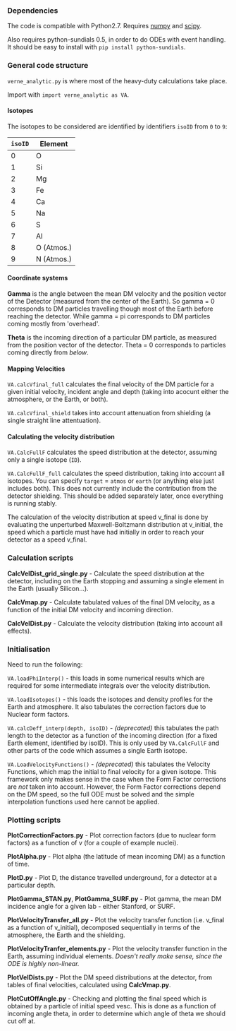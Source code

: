 ### Dependencies

The code is compatible with Python2.7. Requires [numpy](http://www.numpy.org) and [scipy](https://www.scipy.org).

Also requires python-sundials 0.5, in order to do ODEs with event handling. It should be easy to install with `pip install python-sundials`.



### General code structure

`verne_analytic.py` is where most of the heavy-duty calculations take place.

Import with `import verne_analytic as VA`.

#### Isotopes

The isotopes to be considered are identified by identifiers `isoID` from `0` to `9`:

| `isoID` | Element |
| ------- | ------- |
| 0		  |	O		|
| 1		  | Si		|
| 2		  | Mg      |
| 3       | Fe      |
| 4		  | Ca		|
| 5		  | Na		|
| 6		  | S		|
| 7		  | Al		|
| 8		  | O (Atmos.) |
| 9	      | N (Atmos.) |

#### Coordinate systems

**Gamma** is the angle between the mean DM velocity and the position vector of the Detector (measured from the center of the Earth). So gamma = 0 corresponds to DM particles travelling though most of the Earth before reaching the detector. While gamma = pi corresponds to DM particles coming mostly from 'overhead'.

**Theta** is the incoming direction of a particular DM particle, as measured from the position vector of the detector. Theta = 0 corresponds to particles coming directly from *below*.


#### Mapping Velocities

`VA.calcVfinal_full` calculates the final velocity of the DM particle for a given initial velocity, incident angle and depth (taking into acocunt either the atmosphere, or the Earth, or both). 

`VA.calcVfinal_shield` takes into account attenuation from shielding (a single straight line attentuation).

#### Calculating the velocity distribution

`VA.CalcFullF` calculates the speed distribution at the detector, assuming only a single isotope (`ID`).

`VA.CalcFullF_full` calculates the speed distribution, taking into account all isotopes. You can specify `target` = `atmos` or `earth` (or anything else just includes both). This does not currently include the contribution from the detector shielding. This should be added separately later, once everything is running stably.

The calculation of the velocity distribution at speed v\_final is done by evaluating the unperturbed Maxwell-Boltzmann distribution at v\_initial, the speed which a particle must have had initially in order to reach your detector as a speed v\_final.


### Calculation scripts

**CalcVelDist\_grid\_single.py** - Calculate the speed distribution at the detector, including on the Earth stopping and assuming a single element in the Earth (usually Silicon...).

**CalcVmap.py** - Calculate tabulated values of the final DM velocity, as a function of the initial DM velocity and incoming direction.

**CalcVelDist.py** - Calculate the velocity distribution (taking into account all effects).

### Initialisation

Need to run the following:

`VA.loadPhiInterp()` - this loads in some numerical results which are required for some intermediate integrals over the velocity distribution.

`VA.loadIsotopes()` - this loads the isotopes and density profiles for the Earth and atmosphere. It also tabulates the correction factors due to Nuclear form factors.

`VA.calcDeff_interp(depth, isoID)` - *(deprecated)* this tabulates the path length to the detector as a function of the incoming direction (for a fixed Earth element, identified by isoID). This is only used by `VA.CalcFullF` and other parts of the code which assumes a single Earth isotope.

`VA.LoadVelocityFunctions()` - *(deprecated)* this tabulates the Velocity Functions, which map the initial to final velocity for a given isotope. This framework only makes sense in the case when the Form Factor corrections are *not* taken into account. However, the Form Factor corrections depend on the DM speed, so the full ODE must be solved and the simple interpolation functions used here cannot be applied.




### Plotting scripts

**PlotCorrectionFactors.py** - Plot correction factors (due to nuclear form factors) as a function of v (for a couple of example nuclei).

**PlotAlpha.py** - Plot alpha (the latitude of mean incoming DM) as a function of time.

**PlotD.py** - Plot D, the distance travelled underground, for a detector at a particular depth.

**PlotGamma\_STAN.py**, **PlotGamma\_SURF.py** - Plot gamma, the mean DM incidence angle for a given lab - either Stanford, or SURF.

**PlotVelocityTransfer\_all.py** - Plot the velocity transfer function (i.e. v\_final as a function of v\_initial), decomposed sequentially in terms of the atmosphere, the Earth and the shielding.

**PlotVelocityTranfer\_elements.py** - Plot the velocity transfer function in the Earth, assuming individual elements. *Doesn't really make sense, since the ODE is highly non-linear.*

**PlotVelDists.py** - Plot the DM speed distributions at the detector, from tables of final velocities, calculated using **CalcVmap.py**.

**PlotCutOffAngle.py** - Checking and plotting the final speed which is obtained by a particle of initial speed vesc. This is done as a function of incoming angle theta, in order to determine which angle of theta we should cut off at.